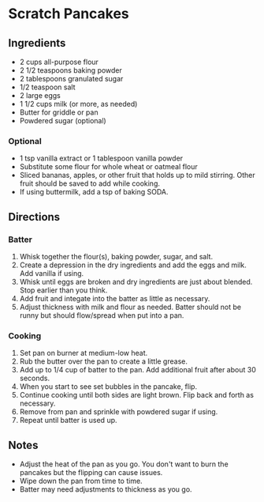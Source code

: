 # Scratch Pancakes

## Ingredients
* 2 cups all-purpose flour
* 2 1/2 teaspoons baking powder
* 2 tablespoons granulated sugar
* 1/2 teaspoon salt
* 2 large eggs
* 1 1/2 cups milk (or more, as needed)
* Butter for griddle or pan
* Powdered sugar (optional)

### Optional
* 1 tsp vanilla extract or 1 tablespoon vanilla powder
* Substitute some flour for whole wheat or oatmeal flour
* Sliced bananas, apples, or other fruit that holds up to mild stirring. Other fruit should 
  be saved to add while cooking.
* If using buttermilk, add a tsp of baking SODA. 

## Directions
### Batter
1. Whisk together the flour(s), baking powder, sugar, and salt. 
2. Create a depression in the dry ingredients and add the eggs and milk. Add vanilla if using.
3. Whisk until eggs are broken and dry ingredients are just about blended. Stop earlier than you think.
4. Add fruit and integate into the batter as little as necessary.
5. Adjust thickness with milk and flour as needed. Batter should not be runny but should flow/spread when put into a pan.

### Cooking
1. Set pan on burner at medium-low heat.
2. Rub the butter over the pan to create a little grease.
3. Add up to 1/4 cup of batter to the pan. Add additional fruit after about 30 seconds.
4. When you start to see set bubbles in the pancake, flip.
5. Continue cooking until both sides are light brown. Flip back and forth as necessary.
6. Remove from pan and sprinkle with powdered sugar if using.
7. Repeat until batter is used up.

## Notes
* Adjust the heat of the pan as you go. You don't want to burn the pancakes but the flipping can cause issues.
* Wipe down the pan from time to time.
* Batter may need adjustments to thickness as you go.
